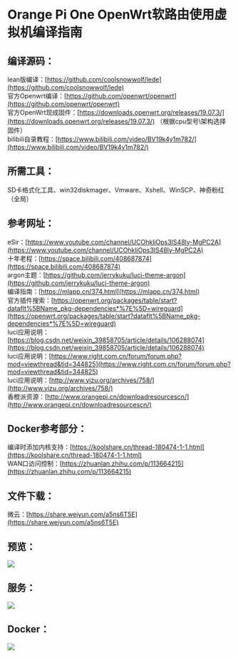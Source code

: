 # Orange Pi One OpenWrt软路由使用虚拟机编译指南
## 编译源码：
lean版编译：[https://github.com/coolsnowwolf/lede](https://github.com/coolsnowwolf/lede)  
官方Openwrt编译：[https://github.com/openwrt/openwrt](https://github.com/openwrt/openwrt)  
官方OpenWrt现成固件：[https://downloads.openwrt.org/releases/19.07.3/](https://downloads.openwrt.org/releases/19.07.3/) （根据cpu型号\架构选择固件）  
bilibili自录教程：[https://www.bilibili.com/video/BV19k4y1m782/](https://www.bilibili.com/video/BV19k4y1m782/)
## 所需工具：
SD卡格式化工具、win32diskmager、Vmware、Xshell、WinSCP、神奇粉红（全局）
## 参考网址：
eSir：[https://www.youtube.com/channel/UCOhkliOps3IS48ly-MgPC2A](https://www.youtube.com/channel/UCOhkliOps3IS48ly-MgPC2A)  
十年老程：[https://space.bilibili.com/408687874](https://space.bilibili.com/408687874)  
argon主题：[https://github.com/jerrykuku/luci-theme-argon](https://github.com/jerrykuku/luci-theme-argon)  
编译指南：[https://mlapp.cn/374.html](https://mlapp.cn/374.html)  
官方插件搜索：[https://openwrt.org/packages/table/start?dataflt%5BName_pkg-dependencies*%7E%5D=wireguard](https://openwrt.org/packages/table/start?dataflt%5BName_pkg-dependencies*%7E%5D=wireguard)  
luci应用说明：[https://blog.csdn.net/weixin_39858705/article/details/106288074](https://blog.csdn.net/weixin_39858705/article/details/106288074)  
luci应用说明：[https://www.right.com.cn/forum/forum.php?mod=viewthread&tid=344825](https://www.right.com.cn/forum/forum.php?mod=viewthread&tid=344825)  
luci应用说明：[http://www.yizu.org/archives/758/](http://www.yizu.org/archives/758/)  
香橙派资源：[http://www.orangepi.cn/downloadresourcescn/](http://www.orangepi.cn/downloadresourcescn/)  

## Docker参考部分：
编译时添加内核支持：[https://koolshare.cn/thread-180474-1-1.html](https://koolshare.cn/thread-180474-1-1.html)  
WAN口访问控制：[https://zhuanlan.zhihu.com/p/113664215](https://zhuanlan.zhihu.com/p/113664215)
## 文件下载：
微云：[https://share.weiyun.com/a5ns6T5E](https://share.weiyun.com/a5ns6T5E)  
## 预览：
![](https://i.bmp.ovh/imgs/2020/08/16da199e6c373c33.png)
## 服务：
![](https://i.bmp.ovh/imgs/2020/08/6b5162bbeaa9ce69.png)
## Docker：
![](https://i.bmp.ovh/imgs/2020/08/cf63082d43ec251b.png)